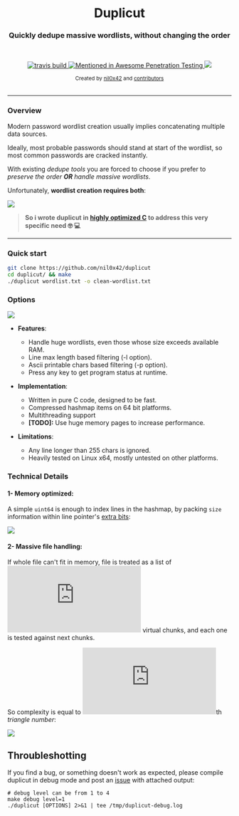 <h1 align="center">Duplicut</h1>

<h3 align="center">
    Quickly dedupe massive wordlists, without changing the order
</h3>
<br>

<p align="center">
  <a href="https://travis-ci.org/nil0x42/duplicut">
    <img src="https://img.shields.io/travis/nil0x42/duplicut?logo=travis" alt="travis build">
  </a>
  <a href="https://github.com/enaqx/awesome-pentest">
    <img src="https://awesome.re/mentioned-badge.svg" alt="Mentioned in Awesome Penetration Testing">
  </a>
  <a href="https://twitter.com/intent/follow?screen_name=nil0x42" target="_blank">
    <img src="https://img.shields.io/twitter/follow/nil0x42.svg?logo=twitter" akt="follow on twitter">
  </a>
</p>

<div align="center">
  <sub>
    Created by
    <a href="https://twitter.com/nil0x42">nil0x42</a> and
    <a href="https://github.com/nil0x42/duplicut#contributors">contributors</a>
  </sub>
</div>

<br>

* * * * * * * * * * * * * * * * * * * * * * * * * * * * * * * * * * *

### Overview

Modern password wordlist creation usually implies concatenating
multiple data sources.

Ideally, most probable passwords should stand at start of the wordlist,
so most common passwords are cracked instantly.

With existing *dedupe tools* you are forced to choose
if you prefer to _preserve the order **OR** handle massive wordlists_.

Unfortunately, **wordlist creation requires both**:

![][img-1-comparison]

> **So i wrote duplicut in [highly optimized C] to address this very specific need :nerd_face: :computer:**

* * * * * * * * * * * * * * * * * * * * * * * * * * * * * * * * * * *

### Quick start

```sh
git clone https://github.com/nil0x42/duplicut
cd duplicut/ && make
./duplicut wordlist.txt -o clean-wordlist.txt
```


### Options

![][img-4-help]

* **Features**:
    - Handle huge wordlists, even those whose size exceeds available RAM.
    - Line max length based filtering (-l option).
    - Ascii printable chars based filtering (-p option).
    - Press any key to get program status at runtime.

* **Implementation**:
    - Written in pure C code, designed to be fast.
    - Compressed hashmap items on 64 bit platforms.
    - Multithreading support
    - **[TODO]:** Use huge memory pages to increase performance.

* **Limitations**:
    - Any line longer than 255 chars is ignored.
    - Heavily tested on Linux x64, mostly untested on other platforms.


### Technical Details

#### 1- Memory optimized:

A simple `uint64` is enough to index lines in the hashmap, by packing
`size` information within line pointer's [extra bits][tagged-pointer]:

![][img-2-line-struct]


#### 2- Massive file handling:

If whole file can't fit in memory, file is treated as a list of 
![][latex-n] virtual chunks, and each one is tested against next chunks.

So complexity is equal to ![][latex-n]th *triangle number*:

![][img-3-chunked-processing]


## Throubleshotting

If you find a bug, or something doesn't work as expected,
please compile duplicut in debug mode and post an [issue] with
attached output:
```
# debug level can be from 1 to 4
make debug level=1
./duplicut [OPTIONS] 2>&1 | tee /tmp/duplicut-debug.log
```


[highly optimized C]: https://github.com/nil0x42/duplicut/blob/master/src/line.c#L39

[img-1-comparison]: data/img/1-comparison.png
[img-2-line-struct]: data/img/2-line-struct.png
[img-3-chunked-processing]: data/img/3-chunked-processing.png
[img-4-help]: data/img/4-help.png

[issue]: https://github.com/nil0x42/duplicut/issues
[tagged-pointer]: https://en.wikipedia.org/wiki/Tagged_pointer

[latex-n]: http://www.sciweavers.org/tex2img.php?fs=15&eq=n
[latex-nth-triangle]: http://www.sciweavers.org/tex2img.php?fs=32&eq=%5Csum_%7Bk%3D1%7D%5Enk
